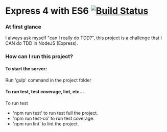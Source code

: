 # Express 4 with ES6 [![Build Status](https://travis-ci.org/khanghoang/Express4-ES6.svg?branch=master)](https://travis-ci.org/khanghoang/Express4-ES6)

### At first glance
I always ask myself "can I really do TDD?", this project is a challenge that I CAN do TDD in NodeJS (Express).

### How can I run this project?

#### To start the server:
Run 'gulp' command in the project folder

#### To run test, test coverage, lint, etc...
To run test
 - 'npm run test' to run test full the project.
 - 'npm run test-co' to run test coverage.
 - 'npm run lint' to lint the project.
